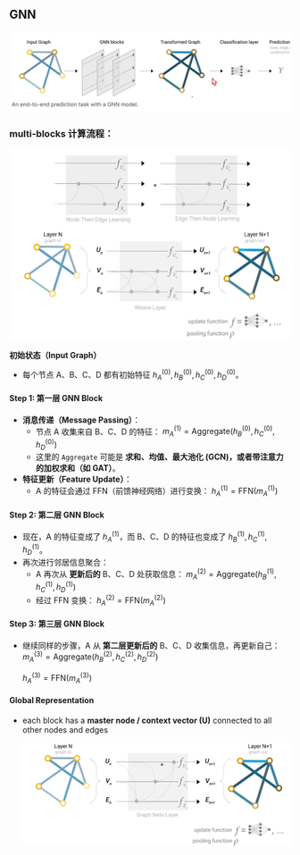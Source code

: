 ## GNN

![image-20250316165920708](./GCN.assets/image-20250316165920708.png)

### **multi-blocks 计算流程：**

![image-20250316170859302](./GCN.assets/image-20250316170859302.png)

**初始状态（Input Graph）**

- 每个节点 A、B、C、D 都有初始特征 $h_A^{(0)}, h_B^{(0)}, h_C^{(0)}, h_D^{(0)}$。

#### **Step 1: 第一层 GNN Block**

- **消息传递（Message Passing）**：
  - 节点 A 收集来自 B、C、D 的特征： $m_A^{(1)} = \text{Aggregate} \left( h_B^{(0)}, h_C^{(0)}, h_D^{(0)} \right)$
  - 这里的 `Aggregate` 可能是 **求和、均值、最大池化 (GCN)，或者带注意力的加权求和（如 GAT）**。
- **特征更新（Feature Update）**：
  - A 的特征会通过 FFN（前馈神经网络）进行变换： $h_A^{(1)} = \text{FFN}( m_A^{(1)} )$

#### **Step 2: 第二层 GNN Block**

- 现在，A 的特征变成了 $h_A^{(1)}$，而 B、C、D 的特征也变成了 $h_B^{(1)}, h_C^{(1)}, h_D^{(1)}$。
- 再次进行邻居信息聚合：
  - A 再次从 **更新后的** B、C、D 处获取信息： $m_A^{(2)} = \text{Aggregate} \left( h_B^{(1)}, h_C^{(1)}, h_D^{(1)} \right)$
  - 经过 FFN 变换： $h_A^{(2)} = \text{FFN}( m_A^{(2)} )$

#### **Step 3: 第三层 GNN Block**

- 继续同样的步骤，A 从 **第二层更新后的** B、C、D 收集信息，再更新自己： $m_A^{(3)} = \text{Aggregate} \left( h_B^{(2)}, h_C^{(2)}, h_D^{(2)} \right)$ 

  $h_A^{(3)} = \text{FFN}( m_A^{(3)} )$



#### Global Representation

- each block has a **master node / context vector (U)** connected to all other nodes and edges

  ![image-20250316171310148](./GCN.assets/image-20250316171310148.png)